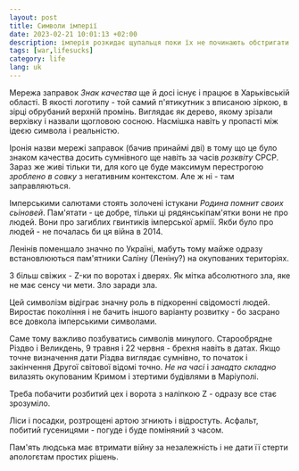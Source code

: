 ```yaml
---
layout: post
title: Символи імперії
date: 2023-02-21 10:01:13 +02:00
description: імперія розкидає щупальця поки їх не починають обстригати
tags: [war,lifesucks]
category: life
lang: uk
---
```


Мережа заправок _Знак качества_ ще й досі існує і працює в Харьківській області.
В якості логотипу - той самий п'ятикутник з вписаною зіркою, в зірці обрубаний верхній промінь. 
Виглядає як дерево, якому зрізали верхівку і назвали щогловою сосною.
Насмішка навіть у пропасті між ідеєю символа і реальністю.

Іронія назви мережі заправок (бачив принаймі дві) в тому що це було знаком качества досить сумнівного ще навіть за часів _розквіту_ СРСР.
Зараз же живі тільки ти, для кого це буде максимум перестрогою _зроблено в совку_ з негативним контекстом.
Але ж ні - там заправляються.

Імперськими салютами стоять золочені істукани _Родина помнит своих сьіновей_.
Пам'ятати - це добре, тільки ці рядянськіпам'ятки вони не про людей. 
Вони про загиблих гвинтиків імперської армії.
Якби було про людей - не почалась би ця війна в 2014.

Ленінів поменшало значно по Україні, мабуть тому майже одразу встановлюються пам'ятники Саліну (Леніну?) на окупованих територіях.

З більш свіжих - Z-ки по воротах і дверях.
Як мітка абсолютного зла, яке не має сенсу чи мети.
Зло заради зла. 

Цей символізм відіграє значну роль в підкоренні свідомості людей.
Виростає покоління і не бачить іншого варіанту розвитку - бо засрано все довкола імперськими символами.

Саме тому важливо позбуватись символів минулого.
Старообрядне Різдво і Великдень, 9 травня і 22 червня - брехня навіть в датах.
Якщо точне визначення дати Різдва виглядає сумнівно, то початок і закінчення Другої світової відомі точно.
_Не на часі_ і _занадто складно_ вилазять окупованим Кримом і зтертими будівлями в Маріуполі.

Треба побачити розбитий цех і ворота з наліпкою Z - одразу все стає зрозуміло.

Ліси і посадки, розтрощені артою згниють і відростуть.
Асфальт, побитий гусеницями - погуде і буде поміняний з часом.

Пам'ять людська має втримати війну за незалежність і не дати її стерти апологєтам простих рішень.